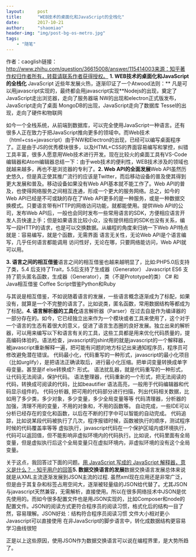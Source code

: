 ```yaml
---
layout:     post
title:      "WEB技术的桌面化和JavaScript的全栈化"
date:       2017-10-21
author:     "shaomiao"
header-img: "img/post-bg-os-metro.jpg"
tags:
    - "随笔"
---
```

作者：caoglish链接：http://www.zhihu.com/question/36615008/answer/115414003来源：知乎著作权归作者所有，转载请联系作者获得授权。
**1. WEB技术的桌面化和JavaScript的全栈化**
JavaScript 近些年发展火热，逐渐印证了一个Atwood法则：**
凡是可以用javascript实现的，最终都会用javascript实现**Nodejs的出现，奠定了JavaScript走出浏览器，走向了服务器端
NW的出现和electron正式版发布，JavaScript走向了桌面
MongoDB的出现，JavaScript走向了数据库
Tessel的出现，走向了硬件和物联网

如今一个全栈系统，从前端到数据库，可以完全使用JavaScript一种语言。还有很多人正在致力于把JavaScript推向更多的领域中。而Web技术（html+css+javascript）由于NW和Electron的出现，已经可以编写桌面程序了。正是由于JS的优秀模块很多，以及HTML+CSS的界面容易编写和掌控，纠错工具丰富，很多人愿意用Web技术进行开发。现在比较火的桌面工具有VS-Code编辑器和Atom编辑器总结一下：由于web技术的便利性，WEB技术涉及的领域也就越来越多，再也不是浏览器的专利了。**2. Web API的全面发展**Web API虽然历史悠久，但是真正使其推广流行的应该是Twitter，而后移动设备的普及使其得到更大发展和普及。移动设备如果没有Web API基本就不能工作了。Web API的普及，也使得网络服务之间相互连通，形成一个更大的服务网络。总之，如今的Web API已经是不可或缺的存在了Web API更多的是一种服务，或是一种数据交换模式。只要语言带有HTTP的网络访问功能，就都能使用。提供Web API的公司，发布Web API后，一般也会同时发布一些常用语言的SDK，方便相应语言开发人员快速上手；但是如果语言比较小众，没有提供相应的SDK也没有关系，编写一段HTTP的请求，也是可以交换数据。从编程的角度来归纳一下Web API特点就是：容易编写，就是个函数，无需界面
语言无关性，无论Web API是个语言编写，几乎任何语言都能调用
访问性好，无论在哪，只要网络能访问，Web API就可以用。

**3. 语言之间的相互借鉴**语言之间的相互借鉴也越来越明显了，比如:PHP5.0后支持了类，5.4 后支持了Trait，5.5后支持了生成器（Generator）
Javascript ES6 支持了箭头匿名函数，生成器（Generator），类（不是Prototype的类）
C# 和 Java相互借鉴
Coffee Script借鉴Python和Ruby

与其说是相互借鉴，不如说随着语言的发展，一些语言概念逐渐成为了标配，如果没有，就算是一个不完整的语言了。比如说类，匿名函数，常用数据结构等都成为了标配。**4. 语言解析器的工具化**语言解析器（Parser）在过去自是作为编译器的一部分存在的。如今，它已经独立出来作为一个模块或者工具来使用了，这个对于一个语言的生态有着很大的意义，促进了语言生态圈的良好发展。独立出来的解析器，可以用来编写以下和语言有关的工具，这些工具都是用来优化代码质量的，提高编码体验的。语法检查，javascript的jshint用的就是javascript的一个解释器，被javascript重新解释一遍，把可能有问题的地方标记出来通知程序员，程序员可修改避免潜在错误。
代码最小化，代码重写的一种形式，javascript的最小化项目（比如urglify），是把语法正确读取后，进行最小化压缩。把单词变量转换成单字母变量。甚至是if else转换成?: 形式。
语法扰乱器，就是代码重写的一种形式，让代码无法阅读，保护代码。
语法整理器，代码重新的一个形式，把无法阅读的代码，转换成可阅读的代码，比如beautifier
语法高亮，一般用于代码编辑器和代码显示组件的。
代码分析器, 把可用的代码部分进行扫描，列出代码相关数据，比如用了多少类，多少对象，多少变量，多少全局变量等等
代码清理器，分析器的加强，清理不用的变量，不用的对象和，不用的函数等。
自动完成，一些IDE可以分析已经存在的变化和函数，以后在不断的打字中可以智能的自动完成。
代码追踪，比如说某段代码被执行了几次，程序报错时候，函数被执行的顺序，测试程序时候的代码覆盖率等等
虚拟执行，javascript代码在一个保护区域内或环境执行，代码可以返回值，但不能影响非虚拟环境内的代码执行。比如说，代码里面有全局变量，但是虚拟执行后这个全局变量只在虚拟环境内，非虚拟环境的没有这个全局变量。

关于这点，我回答过下面的问题。[用 JavaScript 写成的 JavaScript 解释器，意义是什么？ - 知乎用户的回答](https://www.zhihu.com/question/20004379/answer/20123641)**5. 数据交换语言的发展**数据交换语言发展总体来说就是从XML主流逐渐发展到JSON主流的过程. 虽然xml现在应用还是非常广泛，但是由于其复杂和标签占用空间大，逐渐被轻量级的JSON给代替了。尤其JSON与javascript天然兼容，无需解析，直接使用。所以在很多网络技术中JSON是优先使用的。而如今很多配置文件也是用JSON实现的，比如Composer和node的配置文件。JSON的阅读方式更符合程序员的阅读习惯，格式化后的结构一目了然，容易理解。JSON好处：结构符合程序员阅读习惯
文件大小相对更小
Javascript可以直接使用
在非JavaScript的脚步语言中，转化成数据结构更容易
学习曲线很短

正是以上这些原因，使用JSON作为数据交换语言可以说在编程界里，是大势所趋了。
